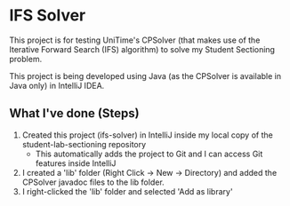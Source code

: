 # IFS Solver

This project is for testing UniTime's CPSolver (that makes use of the Iterative Forward Search (IFS) algorithm) 
to solve my Student Sectioning problem.

This project is being developed using Java (as the CPSolver is available in Java only) in IntelliJ IDEA.

## What I've done (Steps)
1. Created this project (ifs-solver) in IntelliJ inside my local copy of the student-lab-sectioning repository
    - This automatically adds the project to Git and I can access Git features inside IntelliJ
2. I created a 'lib' folder (Right Click -> New -> Directory) and added the CPSolver javadoc files to the lib folder.
3. I right-clicked the 'lib' folder and selected 'Add as library'
